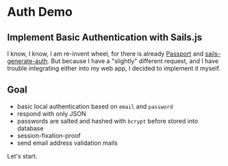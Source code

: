 Auth Demo
=========

Implement Basic Authentication with Sails.js
--------------------------------------------
I know, I know, I am re-invent wheel, for there is already
[Passport][1] and [sails-generate-auth][2].
But because I have a "slightly" different request, and I have 
trouble integrating either into my web app, I decided to
implement it myself.

## Goal
* basic local authentication based on `email` and `password`
* respond with only JSON
* passwords are salted and hashed with `bcrypt` before stored into database
* session-fixation-proof
* send email address validation mails

Let's start.

[1]: https://github.com/jaredhanson/passport
[2]: https://github.com/kasperisager/sails-generate-auth
[3]: https://github.com/plataformatec/devise
